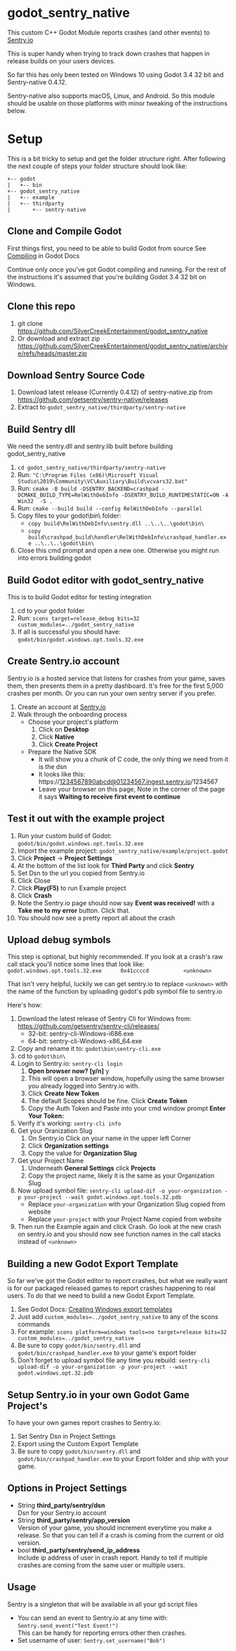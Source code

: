 # godot_sentry_native
This custom C++ Godot Module reports crashes (and other events) to [Sentry.io](https://sentry.io/)

This is super handy when trying to track down crashes that happen in release builds on your users devices.

So far this has only been tested on Windows 10 using Godot 3.4 32 bit and Sentry-native 0.4.12.

Sentry-native also supports macOS, Linux, and Android. So this module should be usable on those platforms with minor tweaking of the instructions below.

# Setup 
This is a bit tricky to setup and get the folder structure right. After following the next couple of steps your folder structure should look like:

```
+-- godot
|   +-- bin
+-- godot_sentry_native
|   +-- example
|   +-- thirdparty
|       +-- sentry-native
```

## Clone and Compile Godot
First things first, you need to be able to build Godot from source
See [Compiling](https://docs.godotengine.org/en/stable/development/compiling/index.html) in Godot Docs

Continue only once you've got Godot compiling and running. For the rest of the instructions it's assumed that you're building Godot 3.4 32 bit on Windows.

## Clone this repo
1. git clone https://github.com/SilverCreekEntertainment/godot_sentry_native
1. Or download and extract zip https://github.com/SilverCreekEntertainment/godot_sentry_native/archive/refs/heads/master.zip

## Download Sentry Source Code
1. Download latest release (Currently 0.4.12) of sentry-native.zip from  https://github.com/getsentry/sentry-native/releases
1. Extract to `godot_sentry_native/thirdparty/sentry-native`

## Build Sentry dll
We need the sentry.dll and sentry.lib built before building godot_sentry_native
1. `cd godot_sentry_native/thirdparty/sentry-native`
1. Run: `"C:\Program Files (x86)\Microsoft Visual Studio\2019\Community\VC\Auxiliary\Build\vcvars32.bat"`
1. Run: `cmake -B build -DSENTRY_BACKEND=crashpad -DCMAKE_BUILD_TYPE=RelWithDebInfo -DSENTRY_BUILD_RUNTIMESTATIC=ON -A Win32  -S .`
1. Run: `cmake --build build --config RelWithDebInfo --parallel`
1. Copy files to your godot\bin\ folder:
   * `copy build\RelWithDebInfo\sentry.dll ..\..\..\godot\bin\`
   * `copy build\crashpad_build\handler\RelWithDebInfo\crashpad_handler.exe ..\..\..\godot\bin\`
1. Close this cmd prompt and open a new one. Otherwise you might run into errors building godot


## Build Godot editor with godot_sentry_native
This is to build Godot editor for testing integration
1. cd to your godot folder
1. Run: `scons target=release_debug bits=32 custom_modules=../godot_sentry_native`
1. If all is successful you should have: `godot/bin/godot.windows.opt.tools.32.exe`

## Create Sentry.io account
Sentry.io is a hosted service that listens for crashes from your game, saves them, then presents them in a pretty dashboard. It's free for the first 5,000 crashes per month. Or you can run your own sentry server if you prefer.
1. Create an account at [Sentry.io](https://sentry.io/)
1. Walk through the onboarding process
   * Choose your project's platform
      1. Click on **Desktop**
      1. Click **Native**
      1. Click **Create Project**
   * Prepare the Native SDK
      * It will show you a chunk of C code, the only thing we need from it is the dsn
      * It looks like this: https://1234567890abcd@01234567.ingest.sentry.io/1234567
      * Leave your browser on this page, Note in the corner of the page it says **Waiting to receive first event to continue**

## Test it out with the example project
1. Run your custom build of Godot: `godot/bin/godot.windows.opt.tools.32.exe`
1. Import the example project: `godot_sentry_native/example/project.godot`
1. Click **Project** -> **Project Settings** 
1. At the bottom of the list look for  **Third Party** and click **Sentry** 
1. Set Dsn to the url you copied from Sentry.io
1. Click Close
1. Click **Play(F5)** to run Example project
1. Click **Crash**
1. Note the Sentry.io page should now say **Event was received!** with a **Take me to my error** button. Click that.
1. You should now see a pretty report all about the crash

## Upload debug symbols
This step is optional, but highly recommended.
If you look at a crash's raw call stack you'll notice some lines that look like:
`godot.windows.opt.tools.32.exe      0x41ccccd           <unknown>`

That isn't very helpful, luckily we can get sentry.io to replace `<unknown>` with the name of the function by uploading godot's pdb symbol file to sentry.io

Here's how:
1. Download the latest release of Sentry Cli for Windows from: https://github.com/getsentry/sentry-cli/releases/
   * 32-bit: sentry-cli-Windows-i686.exe
   * 64-bit: sentry-cli-Windows-x86_64.exe
1. Copy and rename it to: `godot\bin\sentry-cli.exe`
1. cd to `godot\bin\`
1. Login to Sentry.io: `sentry-cli login`
   1. **Open browser now? [y/n]** y
   1. This will open a browser window, hopefully using the same browser you already logged into Sentry.io with.
   1. Click **Create New Token**
   1. The default Scopes should be fine. Click **Create Token**
   1. Copy the Auth Token and Paste into your cmd window prompt **Enter Your Token:**
1. Verify it's working: `sentry-cli info`
1. Get your Oranization Slug
   1. On Sentry.io Click on your name in the upper left Corner
   1. Click **Organization settings**
   1. Copy the value for **Organization Slug**
1. Get your Project Name
   1. Underneath **General Settings** click **Projects**
   1. Copy the project name, likely it is the same as your Organization Slug
1. Now upload symbol file: `sentry-cli upload-dif -o your-organization -p your-project --wait godot.windows.opt.tools.32.pdb `
   * Replace `your-organization` with your Organization Slug copied from website
   * Replace `your-project` with your Project Name copied from website
1. Then run the Example again and click Crash. Go look at the new crash on sentry.io and you should now see function names in the call stacks instead of `<unknown>`

## Building a new Godot Export Template
So far we've got the Godot editor to report crashes, but what we really want is for our packaged released games to report crashes happening to real users. To do that we need to build a new Godot Export Template.
1. See Godot Docs: [Creating Windows export templates](https://docs.godotengine.org/en/stable/development/compiling/compiling_for_windows.html#creating-windows-export-templates)
1. Just add `custom_modules=../godot_sentry_native`  to any of the scons commands
1. For example: `scons platform=windows tools=no target=release bits=32 custom_modules=../godot_sentry_native`
1. Be sure to copy `godot/bin/sentry.dll` and `godot/bin/crashpad_handler.exe` to your game's export folder
1. Don't forget to upload symbol file any time you rebuild: `sentry-cli upload-dif -o your-organization -p your-project --wait godot.windows.opt.32.pdb`

## Setup Sentry.io in your own Godot Game Project's
To have your own games report crashes to Sentry.io:
1. Set Sentry Dsn in Project Settings
1. Export using the Custom Export Template
1. Be sure to copy `godot/bin/sentry.dll` and `godot/bin/crashpad_handler.exe` to your Export folder and ship with your game.

## Options in Project Settings
* String **third_party/sentry/dsn** \
   Dsn for your Sentry.io account
* String **third_party/sentry/app_version** \
   Version of your game, you should increment everytime you make a release. So that you can tell if a crash is coming from the current or old version.
* bool **third_party/sentry/send_ip_address** \
   Include ip address of user in crash report. Handy to tell if multiple crashes are coming from the same user or multiple users.

## Usage
Sentry is a singleton that will be available in all your gd script files

* You can send an event to Sentry.io at any time with: `Sentry.send_event("Test Event!")` \
   This can be handy for reporting errors other then crashes.
* Set username of user:   `Sentry.set_username("Bob")`
   

